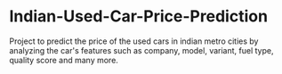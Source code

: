 # Indian-Used-Car-Price-Prediction
Project to predict the price of the used cars in indian metro cities by analyzing the car's features such as company, model, variant, fuel type, quality score and many more.
